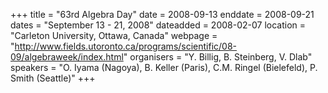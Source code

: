 +++
title = "63rd Algebra Day"
date = 2008-09-13
enddate = 2008-09-21
dates = "September 13 - 21, 2008"
dateadded = 2008-02-07
location = "Carleton University, Ottawa, Canada"
webpage = "http://www.fields.utoronto.ca/programs/scientific/08-09/algebraweek/index.html"
organisers = "Y. Billig, B. Steinberg, V. Dlab"
speakers = "O. Iyama (Nagoya), B. Keller (Paris), C.M. Ringel (Bielefeld), P. Smith (Seattle)"
+++
